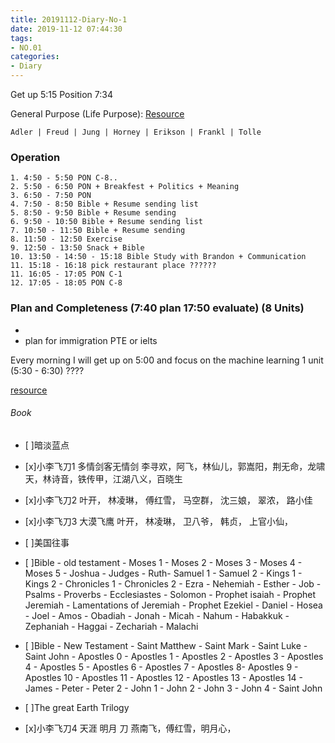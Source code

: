 ```yaml
---
title: 20191112-Diary-No-1
date: 2019-11-12 07:44:30
tags:
- NO.01
categories:
- Diary
---
```


Get up 5:15 Position 7:34

General Purpose (Life Purpose):
[Resource](https://courses.lumenlearning.com/wsu-sandbox/chapter/neo-freudians-adler-erikson-jung-and-horney/)

	Adler | Freud | Jung | Horney | Erikson | Frankl | Tolle

### Operation
	1. 4:50 - 5:50 PON C-8..
	2. 5:50 - 6:50 PON + Breakfest + Politics + Meaning
	3. 6:50 - 7:50 PON
	4. 7:50 - 8:50 Bible + Resume sending list
	5. 8:50 - 9:50 Bible + Resume sending
	6. 9:50 - 10:50 Bible + Resume sending list 
	7. 10:50 - 11:50 Bible + Resume sending
	8. 11:50 - 12:50 Exercise
	9. 12:50 - 13:50 Snack + Bible
	10. 13:50 - 14:50 - 15:18 Bible Study with Brandon + Communication
	11. 15:18 - 16:18 pick restaurant place ??????
	11. 16:05 - 17:05 PON C-1
	12. 17:05 - 18:05 PON C-8



### Plan and Completeness (7:40 plan    17:50 evaluate)  (8 Units)

* 
* plan for immigration PTE or ielts 



Every morning I will get up on 5:00 and focus on the machine learning 1 unit (5:30 - 6:30) ????

[resource](http://www.ishenping.com/ArtInfo/967893.html)


###### Book

- [ ]暗淡蓝点
- [x]小李飞刀1 多情剑客无情剑	李寻欢，阿飞，林仙儿，郭嵩阳，荆无命，龙啸天，林诗音，铁传甲，江湖八义，百晓生
- [x]小李飞刀2 	叶开， 林凌琳， 傅红雪， 马空群， 沈三娘， 翠浓， 路小佳
- [x]小李飞刀3	大漠飞鹰 叶开， 林凌琳， 卫八爷， 韩贞， 上官小仙， 
- [ ]美国往事
- [ ]Bible - old testament - Moses 1 - Moses 2 - Moses 3 - Moses 4 - Moses 5 - Joshua - Judges - Ruth- Samuel 1 - Samuel 2 - Kings 1 - Kings 2 - Chronicles 1 - Chronicles 2 - Ezra - Nehemiah - Esther - Job - Psalms - Proverbs - Ecclesiastes - Solomon - Prophet isaiah - Prophet Jeremiah - Lamentations of Jeremiah - Prophet Ezekiel - Daniel - Hosea - Joel - Amos - Obadiah - Jonah - Micah - Nahum - Habakkuk - Zephaniah - Haggai - Zechariah - Malachi

- [ ]Bible - New Testament - Saint Matthew - Saint Mark - Saint Luke - Saint John - Apostles 0 - Apostles 1 -  Apostles 2 - Apostles 3 - Apostles 4 - Apostles 5 - Apostles 6 - Apostles 7 - Apostles 8- Apostles 9 - Apostles 10 - Apostles 11 - Apostles 12 - Apostles 13 - Apostles 14 - James - Peter - Peter 2 - John 1 - John 2 - John 3 - John 4 - Saint John

- [ ]The great Earth Trilogy

- [x]小李飞刀4 天涯 明月 刀  燕南飞，傅红雪，明月心，







